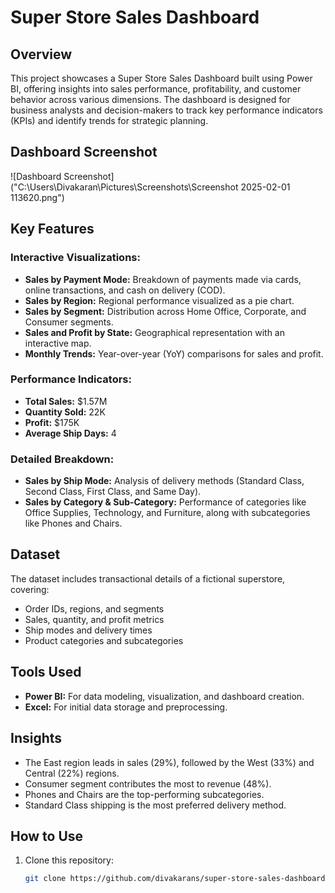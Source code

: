 # Super Store Sales Dashboard

## Overview
This project showcases a Super Store Sales Dashboard built using Power BI, offering insights into sales performance, profitability, and customer behavior across various dimensions. The dashboard is designed for business analysts and decision-makers to track key performance indicators (KPIs) and identify trends for strategic planning.

## Dashboard Screenshot
![Dashboard Screenshot]("C:\Users\Divakaran\Pictures\Screenshots\Screenshot 2025-02-01 113620.png")


## Key Features

### Interactive Visualizations:
- **Sales by Payment Mode:** Breakdown of payments made via cards, online transactions, and cash on delivery (COD).
- **Sales by Region:** Regional performance visualized as a pie chart.
- **Sales by Segment:** Distribution across Home Office, Corporate, and Consumer segments.
- **Sales and Profit by State:** Geographical representation with an interactive map.
- **Monthly Trends:** Year-over-year (YoY) comparisons for sales and profit.

### Performance Indicators:
- **Total Sales:** $1.57M
- **Quantity Sold:** 22K
- **Profit:** $175K
- **Average Ship Days:** 4

### Detailed Breakdown:
- **Sales by Ship Mode:** Analysis of delivery methods (Standard Class, Second Class, First Class, and Same Day).
- **Sales by Category & Sub-Category:** Performance of categories like Office Supplies, Technology, and Furniture, along with subcategories like Phones and Chairs.

## Dataset
The dataset includes transactional details of a fictional superstore, covering:
- Order IDs, regions, and segments
- Sales, quantity, and profit metrics
- Ship modes and delivery times
- Product categories and subcategories

## Tools Used
- **Power BI:** For data modeling, visualization, and dashboard creation.
- **Excel:** For initial data storage and preprocessing.

## Insights
- The East region leads in sales (29%), followed by the West (33%) and Central (22%) regions.
- Consumer segment contributes the most to revenue (48%).
- Phones and Chairs are the top-performing subcategories.
- Standard Class shipping is the most preferred delivery method.

## How to Use
1. Clone this repository:
   ```bash
   git clone https://github.com/divakarans/super-store-sales-dashboard.git
